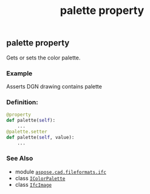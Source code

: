 ﻿---
title: palette property
second_title: Aspose.CAD for Python via .NET API References
description: 
type: docs
weight: 240
url: /python-net/aspose.cad.fileformats.ifc/ifcimage/palette/
is_root: false
---

## palette property


Gets or sets the color palette.

### Example 


Asserts DGN drawing contains palette
### Definition:
```python
@property
def palette(self):
    ...
@palette.setter
def palette(self, value):
    ...
```

### See Also
* module [`aspose.cad.fileformats.ifc`](../../)
* class [`IColorPalette`](/cad/python-net/aspose.cad/icolorpalette)
* class [`IfcImage`](/cad/python-net/aspose.cad.fileformats.ifc/ifcimage)
